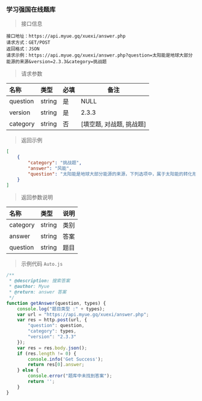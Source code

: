 ### 学习强国在线题库

> 接口信息

```
接口地址：https://api.myue.gq/xuexi/answer.php
请求方式：GET/POST
返回格式：JSON
请求示例：https://api.myue.gq/xuexi/answer.php?question=太阳能是地球大部分能源的来源&version=2.3.3&category=挑战题
```

> 请求参数

| 名称     | 类型   | 必填 | 备注                     |
| :------- | :----- | :--- | ------------------------ |
| question | string | 是   | NULL                     |
| version  | string | 是   | 2.3.3                    |
| category | string | 否   | [填空题, 对战题, 挑战题] |

> 返回示例

```json
[
    {
        "category": "挑战题",
        "answer": "风能",
        "question": "太阳能是地球大部分能源的来源，下列选项中，属于太阳能的转化形式的是。"
    }
]
```

> 返回参数说明

| 名称     | 类型   | 说明 |
| :------- | :----- | :--- |
| category | string | 类别 |
| answer   | string | 答案 |
| question | string | 题目 |

> 示例代码 `Auto.js`

``` javascript
/**
 * @description: 搜索答案
 * @author: Myue
 * @return: answer 答案
 */
function getAnswer(question, types) {
    console.log("题目类型 :" + types);
    var url = "https://api.myue.gq/xuexi/answer.php";
    var res = http.post(url, {
        "question": question,
        "category": types,
        "version": "2.3.3"
    });
    var res = res.body.json();
    if (res.length != 0) {
        console.info('Get Success');
        return res[0].answer;
    } else {
        console.error("题库中未找到答案");
        return '';
    }
}
```
